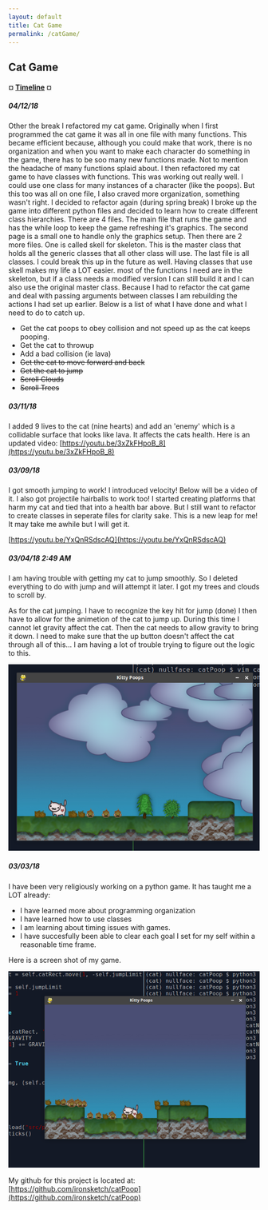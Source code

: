 ```yaml
---
layout: default
title: Cat Game
permalink: /catGame/
---
```


## Cat Game

#### ¤ [Timeline](http://intmain.in/timelineCat/) ¤

##### 04/12/18

Other the break I refactored my cat game. Originally when I first programmed the cat game it was all in one file with many functions. This became efficient because, although you could make that work, there is no organization and when you want to make each character do something in the game, there has to be soo many new functions made. Not to mention the headache of many functions splaid about. I then refactored my cat game to have classes with functions. This was working out really well. I could use one class for many instances of a character (like the poops). But this too was all on one file, I also craved more organization, something wasn't right. I decided to refactor again (during spring break) I broke up the game into different python files and decided to learn how to create different class hierarchies. There are 4 files. The main file that runs the game and has the while loop to keep the game refreshing it's graphics. The second page is a small one to handle only the graphics setup. Then there are 2 more files. One is called skell for skeleton. This is the master class that holds all the generic classes that all other class will use. The last file is all classes. I could break this up in the future as well. Having classes that use skell makes my life a LOT easier. most of the functions I need are in the skeleton, but if a class needs a modified version I can still build it and I can also use the original master class. Because I had to refactor the cat game and deal with passing arguments between classes I am rebuilding the actions I had set up earlier. Below is a list of what I have done and what I need to do to catch up.

* Get the cat poops to obey collision and not speed up as the cat keeps pooping.
* Get the cat to throwup
* Add a bad collision (ie lava)
* ~~Get the cat to move forward and back~~
* ~~Get the cat to jump~~
* ~~Scroll Clouds~~
* ~~Scroll Trees~~

##### 03/11/18

I added 9 lives to the cat (nine hearts) and add an 'enemy' which is a collidable surface that looks like lava. It affects the cats health. Here is an updated video: [https://youtu.be/3xZkFHpoB_8](https://youtu.be/3xZkFHpoB_8)

##### 03/09/18

I got smooth jumping to work! I introduced velocity! Below will be a video of it. I also got projectile hairballs to work too! I started creating platforms that harm my cat and tied that into a health bar above. But I still want to refactor to create classes in seperate files for clarity sake. This is a new leap for me! It may take me awhile but I will get it.

[https://youtu.be/YxQnRSdscAQ](https://youtu.be/YxQnRSdscAQ)

##### 03/04/18 2:49 AM

I am having trouble with getting my cat to jump smoothly. So I deleted everything to do with jump and will attempt it later. I got my trees and clouds to scroll by. 

As for the cat jumping. I have to recognize the key hit for jump (done) I then have to allow for the animetion of the cat to jump up. During this time I cannot let gravity affect the cat. Then the cat needs to allow gravity to bring it down. I need to make sure that the up button doesn't affect the cat through all of this... I am having a lot of trouble trying to figure out the logic to this.

![Image of CatGame with Cloud](images/cld.png)

##### 03/03/18

I have been very religiously working on a python game. It has taught me a LOT already:

* I have learned more about programming organization
* I have learned how to use classes
* I am learning about timing issues with games.
* I have succesfully been able to clear each goal I set for my self within a reasonable time frame.

Here is a screen shot of my game.

![Image of CatGame](images/catGame.png)

My github for this project is located at: [https://github.com/ironsketch/catPoop](https://github.com/ironsketch/catPoop)

